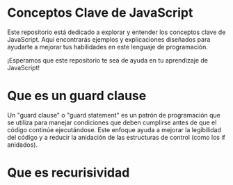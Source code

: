# Conceptos Clave de JavaScript

Este repositorio está dedicado a explorar y entender los conceptos clave de JavaScript. Aquí encontrarás ejemplos y explicaciones diseñados para ayudarte a mejorar tus habilidades en este lenguaje de programación.

¡Esperamos que este repositorio te sea de ayuda en tu aprendizaje de JavaScript!

# Que es un guard clause

Un "guard clause" o "guard statement" es un patrón de programación que se utiliza para manejar condiciones que deben cumplirse antes de que el código continúe ejecutándose. Este enfoque ayuda a mejorar la legibilidad del código y a reducir la anidación de las estructuras de control (como los if anidados).

# Que es recurisividad

